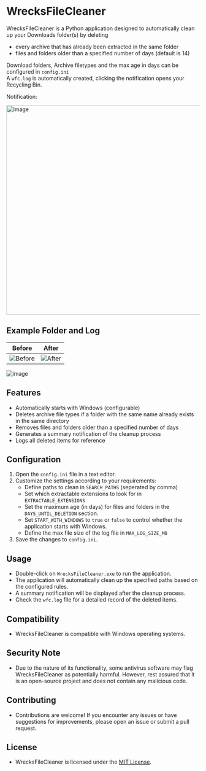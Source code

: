 # WrecksFileCleaner

WrecksFileCleaner is a Python application designed to automatically clean up your Downloads folder(s) by deleting 
   - every archive that has already been extracted in the same folder
   - files and folders older than a specified number of days (default is 14)
     
Download folders, Archive filetypes and the max age in days can be configured in `config.ini`<br>
A `wfc.log` is automatically created, clicking the notification opens your Recycling Bin.

Notification:

<img width="546" alt="image" src="https://github.com/wrecks-code/WrecksFileCleaner/assets/29825723/37a0ceb5-61a8-499f-bd1e-a50d9f8d740d">

## Example Folder and Log

| Before | After |
| ------ | ----- |
| ![Before](https://github.com/wrecks-code/WrecksFileCleaner/assets/29825723/e2db839d-cbbf-4694-9cdf-4cf720d5f5c6) | ![After](https://github.com/wrecks-code/WrecksFileCleaner/assets/29825723/f4e392f2-1f79-4a7c-a458-3490ef67f0b5) |


![image](https://github.com/wrecks-code/WrecksFileCleaner/assets/29825723/5997b645-5c8a-47a1-8072-05eb0e0ff8c5)



## Features

- Automatically starts with Windows (configurable)
- Deletes archive file types if a folder with the same name already exists in the same directory
- Removes files and folders older than a specified number of days
- Generates a summary notification of the cleanup process
- Logs all deleted items for reference

## Configuration

1. Open the `config.ini` file in a text editor.
2. Customize the settings according to your requirements:
   - Define paths to clean in `SEARCH_PATHS` (seperated by comma)
   - Set which extractable extensions to look for in `EXTRACTABLE_EXTENSIONS`
   - Set the maximum age (in days) for files and folders in the `DAYS_UNTIL_DELETION` section.
   - Set `START_WITH_WINDOWS` to `true` or `false` to control whether the application starts with Windows.
   - Define the max file size of the log file in `MAX_LOG_SIZE_MB`
3. Save the changes to `config.ini`.

## Usage

- Double-click on `WrecksFileCleaner.exe` to run the application.
- The application will automatically clean up the specified paths based on the configured rules.
- A summary notification will be displayed after the cleanup process.
- Check the `wfc.log` file for a detailed record of the deleted items.

## Compatibility

- WrecksFileCleaner is compatible with Windows operating systems.

## Security Note

- Due to the nature of its functionality, some antivirus software may flag WrecksFileCleaner as potentially harmful. However, rest assured that it is an open-source project and does not contain any malicious code.

## Contributing

- Contributions are welcome! If you encounter any issues or have suggestions for improvements, please open an issue or submit a pull request.

## License

- WrecksFileCleaner is licensed under the [MIT License](LICENSE).
